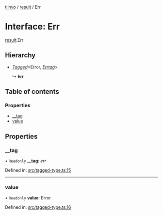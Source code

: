 [tiinvo](../README.md) / [result](../modules/result.md) / Err

# Interface: Err

[result](../modules/result.md).Err

## Hierarchy

* [*Tagged*](../README.md#tagged)<Error, [*Errtag*](../modules/result.md#errtag)\>

  ↳ **Err**

## Table of contents

### Properties

- [\_\_tag](result.err.md#__tag)
- [value](result.err.md#value)

## Properties

### \_\_tag

• `Readonly` **\_\_tag**: *err*

Defined in: [src/tagged-type.ts:15](https://github.com/OctoD/tiinvo/blob/5dcae37/src/tagged-type.ts#L15)

___

### value

• `Readonly` **value**: Error

Defined in: [src/tagged-type.ts:16](https://github.com/OctoD/tiinvo/blob/5dcae37/src/tagged-type.ts#L16)
